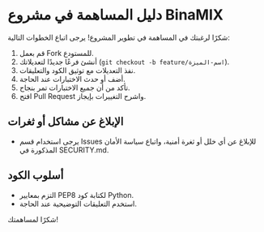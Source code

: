 # دليل المساهمة في مشروع BinaMIX

شكرًا لرغبتك في المساهمة في تطوير المشروع! يرجى اتباع الخطوات التالية:

1. قم بعمل Fork للمستودع.
2. أنشئ فرعًا جديدًا لتعديلاتك (`git checkout -b feature/اسم-الميزة`).
3. نفذ التعديلات مع توثيق الكود والتعليقات.
4. أضف أو حدث الاختبارات عند الحاجة.
5. تأكد من أن جميع الاختبارات تمر بنجاح.
6. افتح Pull Request واشرح التغييرات بإيجاز.

## الإبلاغ عن مشاكل أو ثغرات
- يرجى استخدام قسم Issues للإبلاغ عن أي خلل أو ثغرة أمنية، واتباع سياسة الأمان المذكورة في SECURITY.md.

## أسلوب الكود
- التزم بمعايير PEP8 لكتابة كود Python.
- استخدم التعليقات التوضيحية عند الحاجة.

شكرًا لمساهمتك!
